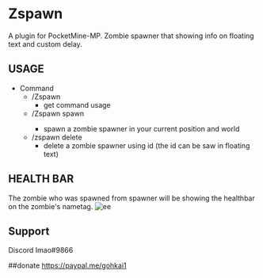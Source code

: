 # Zspawn
A plugin for PocketMine-MP.
Zombie spawner that showing info on floating text and custom delay.

## USAGE
- Command
  - /Zspawn
    - get command usage
  - /Zspawn spawn <delay>
    - spawn a zombie spawner in your current position and world
  - /zspawn delete 
    - delete a zombie spawner using id (the id can be saw in floating text)

## HEALTH BAR
The zombie who was spawned from spawner will be showing the healthbar on the zombie's nametag.
![ee](https://user-images.githubusercontent.com/85933240/129470293-88a189f4-efd3-4be3-8a1f-a46bb9005591.PNG)
  
## Support
Discord Imao#9866

##donate
https://paypal.me/gohkai1
